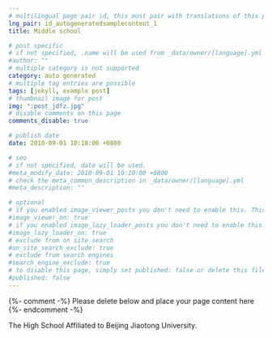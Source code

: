 ```yaml
---
# multilingual page pair id, this must pair with translations of this page. (This name must be unique)
lng_pair: id_autogeneratedsamplecontent_1
title: Middle school

# post specific
# if not specified, .name will be used from _data/owner/[language].yml
#author: ""
# multiple category is not supported
category: auto generated
# multiple tag entries are possible
tags: [jekyll, example post]
# thumbnail image for post
img: ":post_jdfz.jpg"
# disable comments on this page
comments_disable: true

# publish date
date: 2010-09-01 10:10:00 +0800

# seo
# if not specified, date will be used.
#meta_modify_date: 2010-09-01 10:10:00 +0800
# check the meta_common_description in _data/owner/[language].yml
#meta_description: ""

# optional
# if you enabled image_viewer_posts you don't need to enable this. This is only if image_viewer_posts = false
#image_viewer_on: true
# if you enabled image_lazy_loader_posts you don't need to enable this. This is only if image_lazy_loader_posts = false
#image_lazy_loader_on: true
# exclude from on site search
#on_site_search_exclude: true
# exclude from search engines
#search_engine_exclude: true
# to disable this page, simply set published: false or delete this file
#published: false
---
```


{%- comment -%} Please delete below and place your page content here {%- endcomment -%}

The High School Affiliated to Beijing Jiaotong University.
